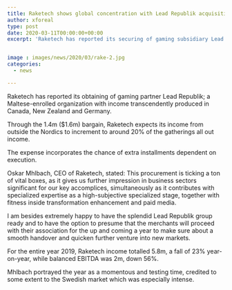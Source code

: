 ```yaml
---
title: Raketech shows global concentration with Lead Republik acquisition
author: xforeal 
type: post
date: 2020-03-11T00:00:00+00:00
excerpt: 'Raketech has reported its securing of gaming subsidiary Lead Republik; a Maltese-enlisted organization with income transcendently produced in Canada, New Zealand and Germany '


image : images/news/2020/03/rake-2.jpg
categories:
  - news

---
```

Raketech has reported its obtaining of gaming partner Lead Republik; a Maltese-enrolled organization with income transcendently produced in Canada, New Zealand and Germany. 

Through the 1.4m ($1.6m) bargain, Raketech expects its income from outside the Nordics to increment to around 20&percnt; of the gatherings all out income. 

The expense incorporates the chance of extra installments dependent on execution. 

Oskar Mhlbach, CEO of Raketech, stated: This procurement is ticking a ton of vital boxes, as it gives us further impression in business sectors significant for our key accomplices, simultaneously as it contributes with specialized expertise as a high-subjective specialized stage, together with fitness inside transformation enhancement and paid media. 

I am besides extremely happy to have the splendid Lead Republik group ready and to have the option to presume that the merchants will proceed with their association for the up and coming a year to make sure about a smooth handover and quicken further venture into new markets. 

For the entire year 2019, Raketech income totalled 5.8m, a fall of 23&percnt; year-on-year, while balanced EBITDA was 2m, down 56&percnt;. 

Mhlbach portrayed the year as a momentous and testing time, credited to some extent to the Swedish market which was especially intense.